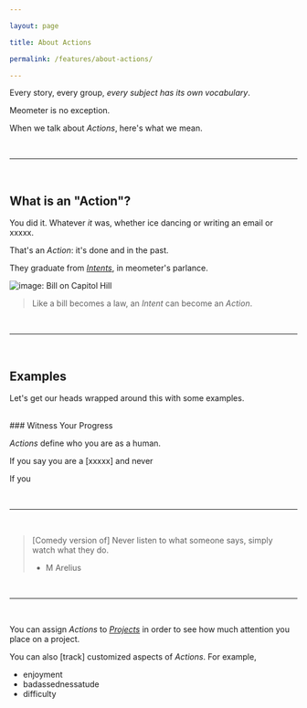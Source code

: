 ```yaml
---

layout: page

title: About Actions

permalink: /features/about-actions/

---
```


<!-- calls to action -->
[beta-signup]: https://beta.meometer.com

<!-- contact -->
[twitter]: https://twitter.com/meometer

<!-- local -->
[investors]: /investors/
[about-actions]: /features/about-actions/
[about-intents]: /features/about-intents/
[about-projects]: /features/about-projects/
[about-nudges]: /features/about-nudges/

<!-- in page -->
<!-- [we-want]: /investors/#we-want -->

<!-- external -->
<!-- [film-thief]: https://imdb.com/thief -->

<!-- images -->
[image-001]: https://meometer.github.io/assets/assets/image-001.jpg "Title 001"
[image-002]: https://meometer.github.io/assets/assets/image-002.jpg "Title 002"
[image-003]: https://meometer.github.io/assets/assets/image-003.jpg "Title 003"
[image-004]: https://meometer.github.io/assets/assets/image-004.jpg "Title 004"
[image-005]: https://meometer.github.io/assets/assets/image-005.jpg "Title 005"
[image-006]: https://meometer.github.io/assets/assets/image-006.jpg "Title 006"
[image-007]: https://meometer.github.io/assets/assets/image-007.jpg "Title 007"
[image-008]: https://meometer.github.io/assets/assets/image-008.jpg "Title 008"
[image-009]: https://meometer.github.io/assets/assets/image-009.jpg "Title 009"
[image-010]: https://meometer.github.io/assets/assets/image-010.jpg "Title 010"
[image-011]: https://meometer.github.io/assets/assets/image-011.jpg "Title 011"


<!-- /links -->

Every story, every group, _every subject has its own vocabulary_.

Meometer is no exception.

When we talk about _Actions_, here's what we mean.

<br />

---

<br />

## What is an "Action"?

You did it. Whatever *it* was, whether ice dancing or writing an email or xxxxx.

That's an _Action_: it's done and in the past.

They graduate from [_Intents_][about-intents], in meometer's parlance.

![image: Bill on Capitol Hill][image-001]

> Like a bill becomes a law, an _Intent_ can become an _Action_.

<br />

---

<br />

## Examples

Let's get our heads wrapped around this with some examples.


<br />
### Witness Your Progress

_Actions_ define who you are as a human.

If you say you are a [xxxxx] and never 

If you 

<br />

---

<br />

> [Comedy version of] Never listen to what someone says, simply watch what they do.
> - M Arelius

<br />

---

<br />

You can assign _Actions_ to [_Projects_][about-projects] in order to see how much attention you place on a project.

You can also [track] customized aspects of _Actions_. For example,

- enjoyment
- badassednessatude
- difficulty
